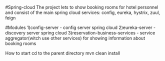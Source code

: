 #Spring-cloud
The project lets to show booking rooms for hotel personnel and consist of the main spring cloud services: config, eureka, hystrix, zuul, feign

#Modules
1)config-server - config server spring cloud
2)eureka-server - discovery server spring cloud
3)reservation-business-services - service aggregator(witch use other services) for showing information about booking rooms

How to start
cd to the parent directory
mvn clean install

